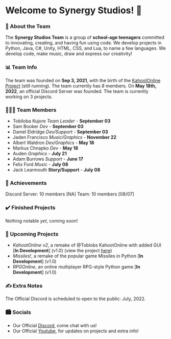 # Welcome to Synergy Studios! 👋

### 🚀 About the Team
The **Synergy Studios Team** is a group of **school-age teenagers** committed to innovating, creating, and having fun using code. We develop projects in Python, Java, C#, Unity, HTML, CSS, and Lua, to name a few languages. We develop code, make music, draw and express our creativity!

### 📊 Team Info
The team was founded on **Sep 3, 2021**, with the birth of the [KahootOnline Project](https://github.com/Toblobs/kahootOnline) (still running). The team currently has *8* members. On **May 18th, 2022**, an official Discord Server was founded. The team is currently working on 3 projects.

### 🧑‍🤝‍🧑 Team Members
- Tobiloba Kujore *Team Leader* - **September 03**
- Sam Booker *Dev* - **September 03**
- Daniel Eldridge *Dev/Support* - **September 03**
- Jaden Francisco *Music/Graphics* - **November 22**
- Albert Waldron *Dev/Graphics* - **May 18**
- Markus Chnapko *Dev* - **May 18**
- Auden *Graphics* - **July 21**
- Adam Burrows *Support* - **June 17**
- Felix Ford *Music* - **July 08**
- Jack Learmouth **Story/Support** - **July 08**

### 🥇 Achievements
Discord Server: 10 members [NA]
Team: 10 members [08/07]

### ✔️ Finished Projects
Nothing notable *yet*, coming soon!

### 📝 Upcoming Projects
- *KahootOnline v2*, a remake of @Toblobs KahootOnline with added GUI [**In Development**] (v1.0) (view the project [here](https://github.com/SynergyStudios/KahootOnline-v2))
- *Missiles!*, a remake of the popular game Missiles in Python [**In Development**] (v1.0)
- *RPGOnline*, an online multiplayer RPG-style Python game [**In Development**] (v1.0)

### ✍️ Extra Notes
The Official Discord is scheduled to open to the public: July, 2022.

### 🏙️ Socials
- Our Official [Discord](https://discord.gg/czKZS9gE4R), come chat with us!
- Our Official [Youtube](), for updates on projects and extra info!
